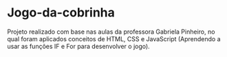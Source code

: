 # Jogo-da-cobrinha

Projeto realizado com base nas aulas da professora Gabriela Pinheiro, no qual foram aplicados conceitos de HTML, CSS e JavaScript (Aprendendo a usar as funções IF e For para desenvolver o jogo).
